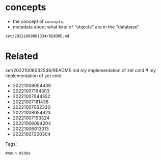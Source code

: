 # concepts

- the concept of `concepts`.
- metadata about what kind of "objects" are in the "database".

` zet/20221008061334/README.md `

# Related

zet/20221006032546/README.md	my implementation of zet cmd	# my implementation of zet cmd
- 20221008054439
- 20221007194303
- 20221007044552
- 20221007181438
- 20221007062330
- 20221008054623
- 20221007193324
- 20221006084204
- 20221006013313
- 20221007200304

Tags:

    #noun #idea
